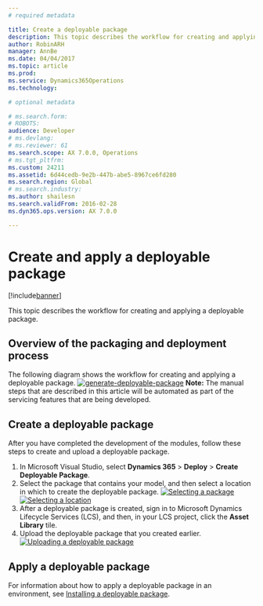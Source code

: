 ```yaml
---
# required metadata

title: Create a deployable package
description: This topic describes the workflow for creating and applying a deployable package.
author: RobinARH
manager: AnnBe
ms.date: 04/04/2017
ms.topic: article
ms.prod: 
ms.service: Dynamics365Operations
ms.technology: 

# optional metadata

# ms.search.form: 
# ROBOTS: 
audience: Developer
# ms.devlang: 
# ms.reviewer: 61
ms.search.scope: AX 7.0.0, Operations
# ms.tgt_pltfrm: 
ms.custom: 24211
ms.assetid: 6d44cedb-9e2b-447b-abe5-8967ce6fd280
ms.search.region: Global
# ms.search.industry: 
ms.author: shailesn
ms.search.validFrom: 2016-02-28
ms.dyn365.ops.version: AX 7.0.0

---
```


# Create and apply a deployable package

[!include[banner](../includes/banner.md)]


This topic describes the workflow for creating and applying a deployable package.

Overview of the packaging and deployment process
------------------------------------------------

The following diagram shows the workflow for creating and applying a deployable package. [](./media/generate-deployable-package.png)[![generate-deployable-package](./media/generate-deployable-package.png)](./media/generate-deployable-package.png) **Note:** The manual steps that are described in this article will be automated as part of the servicing features that are being developed.

## Create a deployable package
After you have completed the development of the modules, follow these steps to create and upload a deployable package.

1.  In Microsoft Visual Studio, select **Dynamics 365** &gt; **Deploy** &gt; **Create Deployable Package**.
2.  Select the package that contains your model, and then select a location in which to create the deployable package. [![Selecting a package](./media/pack3.png)](./media/pack3.png) [![Selecting a location](./media/pack4.png)](./media/pack4.png)
3.  After a deployable package is created, sign in to Microsoft Dynamics Lifecycle Services (LCS), and then, in your LCS project, click the **Asset Library** tile.
4.  Upload the deployable package that you created earlier. [![Uploading a deployable package](./media/pack6-1024x325.png)](./media/pack6.png)

## Apply a deployable package
For information about how to apply a deployable package in an environment, see [Installing a deployable package](install-deployable-package.md).



